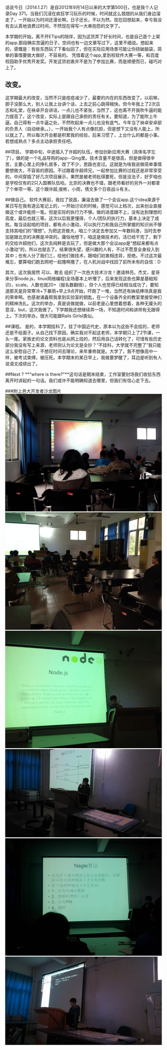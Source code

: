 话说今日（2014.1.27）是自2012年9月14日以来的大学第500日，也是我个人记录Day 371。当我们沉浸在疯狂学习玩乐的时候，时间就这么翘翘的从我们身边溜走了，一开始以为时间还漫长啊，日子还长，不以为然。现在回想起来，幸亏我没有去认真地浪费过时间，不然现在得写一大串抱怨的文字了。

本学期的开始，离不开ETips的陪伴，因为这货弄了好长时间，也是自己首个上架的app.那段确实苦逼的日子，空间也有一边文章写过下，这里不细说。想起来的，感慨是：有些东西玩了下看似回了，但在实际应用场景可能让你挠破脑袋，简单的事情要做大做好，不容易的。 凭借着这个app,拿到校软件大赛一等，和百度校园助手优秀开发奖。开发这货初衷并不是为了参加比赛，而是顺便而已，碰巧对上了。  

## 改变。  
这学期最大的改变，当然不只是痘痘减少了，最要的内在的东西改变了。以前嘛，胆子没那么大，别人让我上台讲个话，上去之前心跳得贼快。但今年我上了2次吕志和礼堂，在袂卓开会讲话，一点儿也不紧张，当然了，这也离不开我吹牛逼的能力提高了。这个改变，实际上是跟自己承担的责任有关。要知道，为了能吹上牛逼，自己得有一点牛逼之处，不然吹起来一点儿也没有底气。今年当了袂卓安卓部的负责人（自动继承。。），一开始我个人有点像抗拒，但是想下又没有人能上，所以就上了。所以每次开会都是积累我的经验，后来习惯了，上台什么的都是小事。若想成熟点？多点主动承担责任吧。  

##项目。
学期中旬，中途插入了许超的队伍，参加创新应用大赛（具体名字忘了），做的是一个礼品导购的app--Qing里。技术含量不是很高，但是做得很辛苦，主要心里上的挣扎居多，改了不少，思路也变过。这就是为啥我说做简单事情要想做大，不容易的原因。不过跟着许超师兄，一起参加比赛的过程还是非常享受的。中间穿插了好几次项目展示，果然是被老师批得要死，但是没法子，好歹咱也是学校仅有的2只入国赛队伍哈。北京的决赛也不错，跟老师看好的另外一对都拿了个单项一等。这个跟许超,俊彬，小雨，倩文多个日夜战斗有关。 
 
##做自己。
软件大赛前，我拉了锐昌，廉温去做了一个会议app.这个idea来源于某日写在我有道云笔记上的，一开始讨论的时候，感觉可以上档次，出来创业直接做这个或许能捞一笔。但是实际的执行力不够。做的进度跟不上，没有达到理想的高度，最后也就三等。这次以后我更懂得，个人/团队的执行力，基本上决定了成败。每当谈起咱的项目，都有点小激动，可以执行力和我自己所掌握的知识尚不够支持其咱们的“理想”。为把这货做大，咱三个决定去参加又一年数码港，当时去参加是跟北京的决赛是冲突的。庸俗地想下，咱这是做技术的，活已经干完了，剩下的交给许超他们，这次去纯粹是去玩了，但是做大那个会议app是“想起来都有点小激动”的，所以也就去了。结果很失望，感兴趣的人有，不过不愿意全身投入到其中；也有人分了我们三，给他们做技术，跟咱们初衷相违背，拒绝。不过这次最难忘，要算咱们跑去网吧一起撸啊撸了，在人机对战中找回了前所未有的自信：D

其次，这次我居然 可以、敢去 组织了一次邑大技术沙龙！邀请林亮，杰文，星哥来分享node.js，linux网络编程(全场基本上听懵了，后来发现这些也算是基础知识)，scale。人数也就20+（报名数翻倍），但个人也觉得已经相当成功了，要知道那天是异常寒冷+下暴雨+早上9点开始，吓跑了一堆，当然还有妹纸捧场真是我的荣幸啊。也感谢涌鑫帮我拿到实验室的钥匙，在一个设备齐全的教室里接受神们的精神洗礼。这次的举办，真是说做就做，以前老是心里想着想着，各种无厘头的意淫，but，这次我做了。下学期我还想继续弄一场，不知道时间和讲师有无跟得上。下次的举办，很大可能跟Rails Girlsl类似。

##课程。
是的，本学期挂科了。挂了中国近代史，原本以为这些不会挂的，老师还是不给面子。从自己找下原因，确实我对不起这老师，本学期只上了2节课，一头一尾。家族史的论文资料也是从网上找的，然后用自己话转化了，可惜有些历史部分我没有写上来源，老师则认为论文是全抄？“不挂科，大学就不完整了”我只能这么安慰自己了，不想花时间去理论，来年重修就是。大学了，我不想像高中一样，被考试束缚，被压死。本学期末的某日早上，我做噩梦醒了，耳边是听到有人说语文成绩出了。

##Next ?
**"where is there?"**这句话是期末结束，工作室要封场我们收拾东西离开时讲起的一句话。我们或许不能明确知道去哪里，但我们有信心走下去。

###附上邑大开发者沙龙图片
![backgroud](../img/2014012701.jpg)  
![backgroud](../img/2014012702.jpg)  
![backgroud](../img/2014012703.jpg)  
![backgroud](../img/2014012704.jpg)  
![backgroud](../img/2014012705.jpg)  
![backgroud](../img/2014012706.jpg)  
